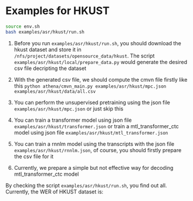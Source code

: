 
# Examples for HKUST

```bash
source env.sh
bash examples/asr/hkust/run.sh
```

1) Before you run `examples/asr/hkust/run.sh`, you should download the hkust dataset and store it in `/nfs/project/datasets/opensource_data/hkust`. The script `examples/asr/hkust/local/prepare_data.py` would generate the desired csv file decripting the dataset

2) With the generated csv file, we should compute the cmvn file firstly like this `python athena/cmvn_main.py examples/asr/hkust/mpc.json examples/asr/hkust/data/all.csv`

3) You can perform the unsupervised pretraining using the json file `examples/asr/hkust/mpc.json` or just skip this

4) You can train a transformer model using json file `examples/asr/hkust/transformer.json` or train a mtl_transformer_ctc model using json file `examples/asr/hkust/mtl_transformer.json`

5) You can train a rnnlm model using the transcripts with the json file `examples/asr/hkust/rnnlm.json`, of course, you should firstly prepare the csv file for it

6) Currently, we prepare a simple but not effective way for decoding mtl_transformer_ctc model

By checking the script `examples/asr/hkust/run.sh`, you find out all. Currently, the WER of HKUST dataset is: 
